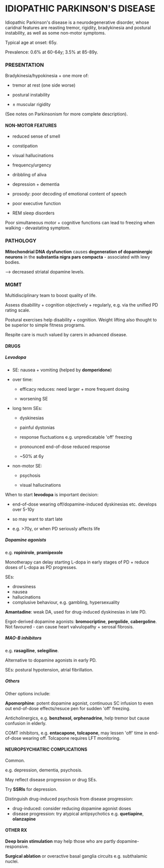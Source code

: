 # IDIOPATHIC PARKINSON'S DISEASE

Idiopathic Parkinson's disease is a neurodegenerative disorder, whose caridnal features are reasting tremor, rigidity, bradykinesia and postural instability, as well as some non-motor symptoms.

Typical age at onset: 65y.

Prevalence: 0.6% at 60-64y; 3.5% at 85-89y.

### PRESENTATION

Bradykinesia/hypokinesia + one more of:

- tremor at rest (one side worse)

- postural instability

- ± muscular rigidity

(See notes on Parkinsonism for more complete description).

#### NON-MOTOR FEATURES

- reduced sense of smell

- constipation

- visual hallucinations

- frequency/urgency

- dribbling of aliva

- depression + dementia

- prosody: poor decoding of emotional content of speech

- poor executive function

- REM sleep disorders

Poor simultaneous motor + cognitive functions can lead to freezing when walking - devastating symptom.

### PATHOLOGY

**Mitochondrial DNA dysfunction** causes **degeneration of dopaminergic neurons** in the **substantia nigra pars compacta** - associated with lewy bodies.

--> decreased striatal dopamine levels.

### MGMT

Multidisciplinary team to boost quality of life.

Assess disabillity + cognition objectively + regularly, e.g. via the unified PD rating scale.

Postural exercises help disability + cognition. Weight lifting also thought to be superior to simple fitness programs.

Respite care is much valued by carers in advanced disease.

#### DRUGS

##### Levodopa

- SE: nausea + vomiting (helped by **domperidone**)

- over time:
	
	- efficacy reduces: need larger + more frequent dosing

	- worsening SE

- long term SEs:

	- dyskinesias

	- painful dystonias

	- response fluctuations e.g. unpredicatable 'off' freezing

	- pronounced end-of-dose reduced response

	- ~50% at 6y 

- non-motor SE:

	- psychosis

	- visual hallucinations


When to start **levodopa** is important decision:

- end-of-dose wearing off/dopamine-induced dyskinesias etc. develops over 5-10y

- so may want to start late

- e.g. >70y, or when PD seriously affects life

##### Dopamine agonists

e.g. **ropinirole**, **pramipexole**

Monotherapy can delay starting L-dopa in early stages of PD + reduce doses of L-dopa as PD progresses.

SEs:

- drowsiness
- nausea
- hallucinations
- complusive behaviour, e.g. gambling, hypersexuality

**Amantadine**: weak DA, used for drug-induced dyskinesias in late PD.

Ergot-derived dopamine agonists: **bromocriptine**, **pergolide**, **cabergoline**. Not favoured - can cause heart valvulopathy + serosal fibrosis.

##### MAO-B inhibitors

e.g. **rasagiline**, **selegiline**.

Alternative to dopamine agonists in early PD.

SEs: postural hypotension, atrial fibrillation.

##### Others

Other options include:

**Apomorphine**: potent dopamine agonist, continuous SC infusion to even out end-of-dose effects/resuce pen for sudden 'off' freezing.

Anticholinergics, e.g. **benzhexol, orphenadrine**, help tremor but cause confusion in elderly.

COMT inhibitors, e.g. **entacapone, tolcapone**, may lessen 'off' time in end-of-dose wearing off. Tolcapone requires LFT monitoring.


#### NEUROPSYCHIATRIC COMPLICATIONS

Common.

e.g. depression, dementia, psychosis.

May reflect disease progression or drug SEs.

Try **SSRIs** for depression.

Distinguish drug-induced psychosis from disease progression:

- drug-induced: consider reducing dopamine agonist doses
- disease progression: try atypical antipsychotics e.g. **quetiapine**, **olanzapine**

#### OTHER RX

**Deep brain stimulation** may help those who are partly dopamine-responsive.

**Surgical ablation** or overactive basal ganglia circuits e.g. subthalamic nuclei.